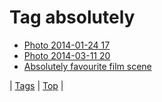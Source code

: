 <!--
title: Tag absolutely
date: 2020-06-28T15:26:59.409Z
tags:
-->
# Tag absolutely

 * [Photo 2014-01-24 17](74398028979.md)
 * [Photo 2014-03-11 20](79290706335.md)
 * [Absolutely favourite film scene](90023139042.md)

| [Tags](tags.md) | [Top](index.md) |

